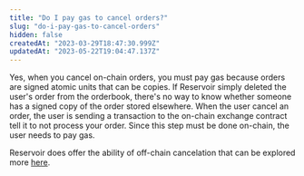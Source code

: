 ```yaml
---
title: "Do I pay gas to cancel orders?"
slug: "do-i-pay-gas-to-cancel-orders"
hidden: false
createdAt: "2023-03-29T18:47:30.999Z"
updatedAt: "2023-05-22T19:04:47.137Z"
---
```

Yes, when you cancel on-chain orders, you must pay gas because orders are signed atomic units that can be copies. If Reservoir simply deleted the user's order from the orderbook, there's no way to know whether someone has a signed copy of the order stored elsewhere. When the user cancel an order, the user is sending a transaction to the on-chain exchange contract tell it to not process your order. Since this step must be done on-chain, the user needs to pay gas.

Reservoir does offer the ability of off-chain cancelation that can be explored more [here](/docs/off-chain-cancellation).